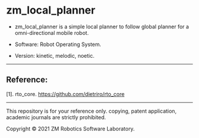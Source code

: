 # zm_local_planner

- zm_local_planner is a simple local planner to follow global planner for a omni-directional mobile robot.

- Software: Robot Operating System.

- Version: kinetic, melodic, noetic.

------

## Reference:

[1]. rto_core. https://github.com/dietriro/rto_core

------

This repository is for your reference only. copying, patent application, academic journals are strictly prohibited.

Copyright © 2021 ZM Robotics Software Laboratory.
